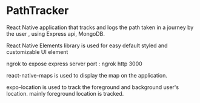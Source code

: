 # PathTracker
React Native application that tracks and logs the path taken in a journey by the user , using Express api, MongoDB.

React Native Elements library is used for easy default styled and customizable UI element

ngrok to expose express server port : ngrok http 3000


react-native-maps is used to display the map on the application.

expo-location is used to track the foreground and background user's location. mainly foreground location is tracked. 